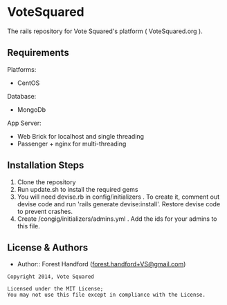 VoteSquared
===================

The rails repository for Vote Squared's platform ( VoteSquared.org ).

Requirements
------------
Platforms:
- CentOS

Database:
- MongoDb

App Server:
- Web Brick for localhost and single threading
- Passenger + nginx for multi-threading

Installation Steps
------------------
1. Clone the repository
2. Run update.sh to install the required gems
3. You will need devise.rb in config/initializers .  To create it, comment out devise code and run 'rails generate devise:install'.  Restore devise code to prevent crashes.
4. Create /congig/initializers/admins.yml .  Add the ids for your admins to this file.

License & Authors
-----------------
- Author:: Forest Handford (forest.handford+VS@gmail.com)

```text
Copyright 2014, Vote Squared

Licensed under the MIT License;
You may not use this file except in compliance with the License.